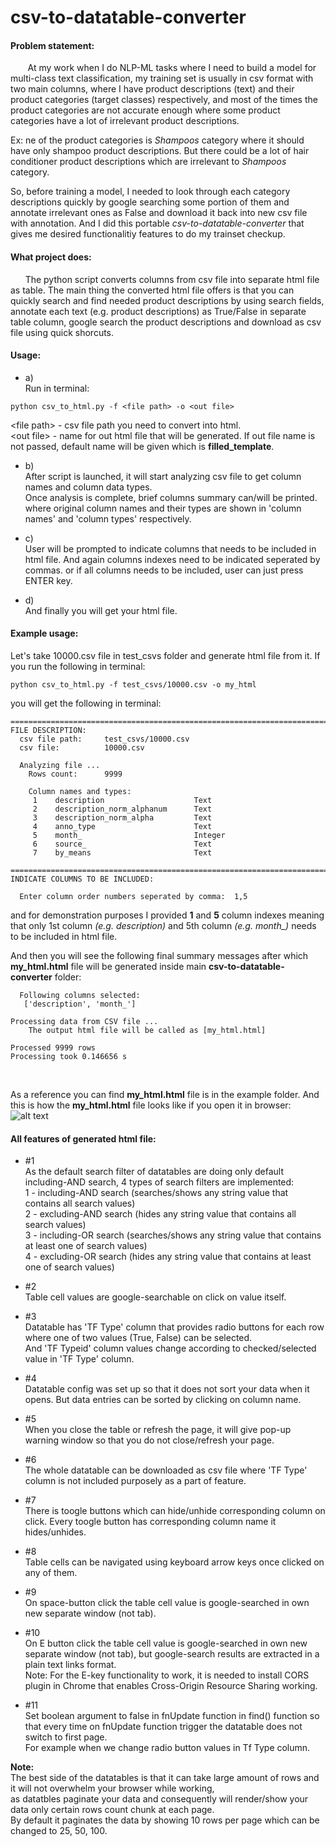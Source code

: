 # csv-to-datatable-converter

#### Problem statement:  
&nbsp;&nbsp;&nbsp;&nbsp;&nbsp;&nbsp;
At my work when I do NLP-ML tasks where I need to build a model for multi-class text classification, my training set is usually in csv format with two main columns, where I have product descriptions (text) and their product categories (target classes) respectively, and most of the times the product categories are not accurate enough where some product categories have a lot of irrelevant product descriptions.  

Ex:
ne of the product categories is *Shampoos* category where it should have only shampoo product descriptions. But there could be a lot of hair conditioner product descriptions which are irrelevant to *Shampoos* category.  

So, before training a model, I needed to look through each category descriptions quickly by google searching some portion of them and annotate irrelevant ones as False and download it back into new csv file with annotation. And I did this portable *csv-to-datatable-converter* that gives me desired functionalitiy features to do my trainset checkup.  

#### What project does:  
&nbsp;&nbsp;&nbsp;&nbsp;&nbsp;&nbsp;The python script converts columns from csv file into separate html file as table. The main thing the converted html file offers is that you can quickly search and find needed product descriptions by using search fields, annotate each text (e.g. product descriptions) as True/False in separate table column, google search the product descriptions and download as csv file using quick shorcuts.  

#### Usage:  
* a)  
Run in terminal:  
```
python csv_to_html.py -f <file path> -o <out file>  
```
\<file path\> - csv file path you need to convert into html.  
\<out file\> - name for out html file that will be generated. If out file name is not passed, default name will be given which is **filled_template**.    

* b)  
After script is launched, it will start analyzing csv file to get column names and column data types.  
Once analysis is complete, brief columns summary can/will be printed.  
where original column names and their types are shown in 'column names' and 'column types' respectively.  

* c)  
User will be prompted to indicate columns that needs to be included in html file.
And again columns indexes need to be indicated seperated by commas.
or if all columns needs to be included, user can just press ENTER key.  

* d)  
And finally you will get your html file.  


#### Example usage:  

Let's take 10000.csv file in test_csvs folder and generate html file from it. If you run the following in terminal:
```
python csv_to_html.py -f test_csvs/10000.csv -o my_html  
```
you will get the following in terminal:

```
====================================================================================================
FILE DESCRIPTION:
  csv file path:     test_csvs/10000.csv
  csv file:          10000.csv

  Analyzing file ...
    Rows count:      9999

    Column names and types:
	 1    description                    Text
	 2    description_norm_alphanum      Text
	 3    description_norm_alpha         Text
	 4    anno_type                      Text
	 5    month_                         Integer
	 6    source_                        Text
	 7    by_means                       Text

====================================================================================================
INDICATE COLUMNS TO BE INCLUDED:

  Enter column order numbers seperated by comma:  1,5
```
and for demonstration purposes I provided **1** and **5** column indexes meaning that only 1st column *(e.g. description)* and 5th column *(e.g. month_)* needs to be included in html file.

And then you will see the following final summary messages after which **my_html.html** file will be generated inside main **csv-to-datatable-converter** folder:
```
  Following columns selected:
   ['description', 'month_']

Processing data from CSV file ...
	The output html file will be called as [my_html.html]

Processed 9999 rows
Processing took 0.146656 s
```
  
<br>
  
As a reference you can find **my_html.html** file is in the example folder. And this is how the **my_html.html** file looks like if you open it in browser:  
![alt text](https://github.com/altayaman/csv-to-datatable-converter/blob/master/example/my_html_image.png)  


#### All features of generated html file:  
* #1  
As the default search filter of datatables are doing only default including-AND search, 4 types of search filters are implemented:  
1 - including-AND search  (searches/shows any string value that contains all search values)  
2 - excluding-AND search  (hides any string value that contains all search values)  
3 - including-OR search   (searches/shows any string value that contains at least one of search values)  
4 - excluding-OR search   (hides any string value that contains at least one of search values)  

* #2  
Table cell values are google-searchable on click on value itself.  

* #3  
Datatable has 'TF Type' column that provides radio buttons for each row where one of two values (True, False) can be selected.  
And 'TF Typeid' column values change according to checked/selected value in 'TF Type' column.  

* #4  
Datatable config was set up so that it does not sort your data when it opens. But data entries can be sorted by clicking on column name.  

* #5  
When you close the table or refresh the page, it will give pop-up warning window so that you do not close/refresh your page.  

* #6  
The whole datatable can be downloaded as csv file where 'TF Type' column is not included purposely as a part of feature.  

* #7  
There is toogle buttons which can hide/unhide corresponding column on click. Every toogle button has corresponding column name it hides/unhides.  

* #8  
Table cells can be navigated using keyboard arrow keys once clicked on any of them.  

* #9  
On space-button click the table cell value is google-searched in own new separate window (not tab).  

* #10  
On E button click the table cell value is google-searched in own new separate window (not tab), but google-search results are extracted in a plain text links format.  
Note: For the E-key functionality to work, it is needed to install CORS plugin in Chrome that enables Cross-Origin Resource Sharing working.  

* #11  
Set boolean argument to false in fnUpdate function in find() function so that every time on fnUpdate function trigger the datatable does not switch to first page.  
For example when we change radio button values in Tf Type column.  

**Note:**  
The best side of the datatables is that it can take large amount of rows and it will not overwhelm your browser while working,  
as datatbles paginate your data and consequently will render/show  your data only certain rows count chunk at each page.  
By default it paginates the data by showing 10 rows per page which can be changed to 25, 50, 100.  
